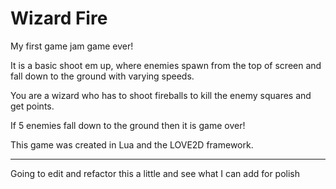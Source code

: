 # Wizard Fire


My first game jam game ever!

  It is a basic shoot em up, where enemies spawn from the top of screen and fall down to the ground with varying speeds.

  You are a wizard who has to shoot fireballs to kill the enemy squares and get points.

  If 5 enemies fall down to the ground then it is game over!

  This game was created in Lua and the LOVE2D framework.
 
  
  
  ---------
  
  Going to edit and refactor this a little and see what I can add for polish
